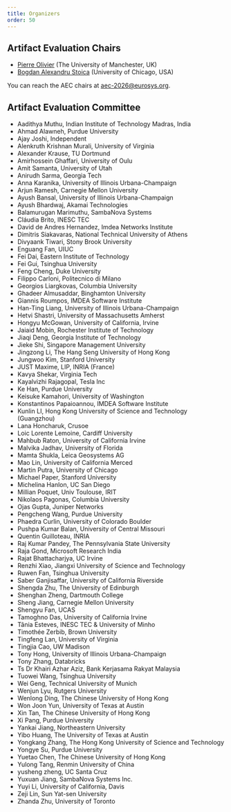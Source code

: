 ```yaml
---
title: Organizers
order: 50
---
```


## Artifact Evaluation Chairs

* [Pierre Olivier](https://sites.google.com/view/pierreolivier) (The University of Manchester, UK)
* [Bogdan Alexandru Stoica](https://bastoica.github.io/) (University of Chicago, USA)

You can reach the AEC chairs at [aec-2026@eurosys.org](mailto:aec-2026@eurosys.org).


## Artifact Evaluation Committee

* Aadithya Muthu, Indian Institute of Technology Madras, India
* Ahmad Alawneh, Purdue University
* Ajay Joshi, Independent
* Alenkruth Krishnan Murali, University of Virginia
* Alexander Krause, TU Dortmund
* Amirhossein Ghaffari, University of Oulu
* Amit Samanta, University of Utah
* Anirudh Sarma, Georgia Tech
* Anna Karanika, University of Illinois Urbana-Champaign
* Arjun Ramesh, Carnegie Mellon University
* Ayush Bansal, University of Illinois Urbana-Champaign
* Ayush Bhardwaj, Akamai Technologies
* Balamurugan Marimuthu, SambaNova Systems
* Cláudia Brito, INESC TEC
* David de Andres Hernandez, Imdea Networks Institute
* Dimitris Siakavaras, National Technical University of Athens
* Divyaank Tiwari, Stony Brook University
* Enguang Fan, UIUC
* Fei Dai, Eastern Institute of Technology
* Fei Gui, Tsinghua University
* Feng Cheng, Duke University
* Filippo Carloni, Politecnico di Milano
* Georgios Liargkovas, Columbia University
* Ghadeer Almusaddar, Binghamton University
* Giannis Roumpos, IMDEA Software Institute
* Han-Ting Liang, University of Illinois Urbana-Champaign
* Hetvi Shastri, University of Massachusetts Amherst
* Hongyu McGowan, University of California, Irvine
* Jaiaid Mobin, Rochester Institute of Technology
* Jiaqi Deng, Georgia Institute of Technology
* Jieke Shi, Singapore Management University
* Jingzong Li, The Hang Seng University of Hong Kong
* Jungwoo Kim, Stanford University
* JUST Maxime, LIP, INRIA (France)
* Kavya Shekar, Virginia Tech
* Kayalvizhi Rajagopal, Tesla Inc
* Ke Han, Purdue University
* Keisuke Kamahori, University of Washington
* Konstantinos Papaioannou, IMDEA Software Institute
* Kunlin LI, Hong Kong University of Science and Technology (Guangzhou)
* Lana Honcharuk, Crusoe
* Loic Lorente Lemoine, Cardiff University
* Mahbub Raton, University of California Irvine
* Malvika Jadhav, University of Florida
* Mamta Shukla, Leica Geosystems AG
* Mao Lin, University of California Merced
* Martin Putra, University of Chicago
* Michael Paper, Stanford University
* Michelina Hanlon, UC San Diego
* Millian Poquet, Univ Toulouse, IRIT
* Nikolaos Pagonas, Columbia University
* Ojas Gupta, Juniper Networks
* Pengcheng Wang, Purdue University
* Phaedra Curlin, University of Colorado Boulder
* Pushpa Kumar Balan, University of Central Missouri
* Quentin Guilloteau, INRIA
* Raj Kumar Pandey, The Pennsylvania State University
* Raja Gond, Microsoft Research India
* Rajat Bhattacharjya, UC Irvine
* Renzhi Xiao, Jiangxi University of Science and Technology
* Ruwen Fan, Tsinghua University
* Saber Ganjisaffar, University of California Riverside
* Shengda Zhu, The University of Edinburgh
* Shenghan Zheng, Dartmouth College
* Sheng Jiang, Carnegie Mellon University
* Shengyu Fan, UCAS
* Tamoghno Das, University of California Irvine
* Tânia Esteves, INESC TEC & University of Minho
* Timothée Zerbib, Brown University
* Tingfeng Lan, University of Virginia
* Tingjia Cao, UW Madison
* Tony Hong, University of Illinois Urbana-Champaign
* Tony Zhang, Databricks
* Ts Dr Khairi Azhar Aziz, Bank Kerjasama Rakyat Malaysia
* Tuowei Wang, Tsinghua University
* Wei Geng, Technical University of Munich
* Wenjun Lyu, Rutgers University
* Wenlong Ding, The Chinese University of Hong Kong
* Won Joon Yun, University of Texas at Austin
* Xin Tan, The Chinese University of Hong Kong
* Xi Pang, Purdue University
* Yankai Jiang, Northeastern University
* Yibo Huang, The University of Texas at Austin
* Yongkang Zhang, The Hong Kong University of Science and Technology
* Yongye Su, Purdue University
* Yuetao Chen, The Chinese University of Hong Kong
* Yulong Tang, Renmin University of China
* yusheng zheng, UC Santa Cruz
* Yuxuan Jiang, SambaNova Systems Inc.
* Yuyi Li, University of California, Davis
* Zeji Lin, Sun Yat-sen University
* Zhanda Zhu, University of Toronto


